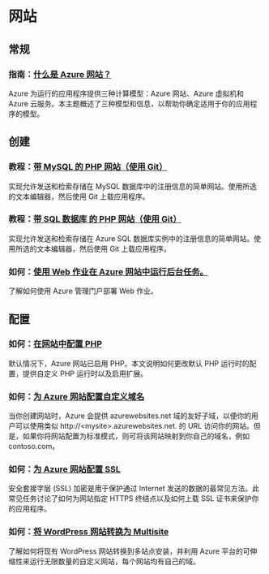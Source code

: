 <properties 
  pageTitle="Php-网站 - Azure 微软云"
  metakeywords="" 
  description="Php-网站 - Azure 微软云" 
  services="" 
  documentationCenter="php" 
  authors="" 
  manager="Tiffena" 
  editor="EricChen"/>
<tags ms.service=""
    ms.date=""
    wacn.date="11/17/2016"
    />


<h1 id="menu-php-websites">网站</h1>
<h2 id="header-0">常规</h2>
<h3>指南：<a href="/documentation/articles/fundamentals-application-models/">什么是 Azure 网站？</a></h3>
<p>Azure 为运行的应用程序提供三种计算模型：Azure 网站、Azure 虚拟机和 Azure 云服务。本主题概述了三种模型和信息，以帮助你确定适用于你的应用程序的模型。</p>
<h2 id="header-1">创建</h2>
<h3>教程：<a href="/documentation/articles/web-sites-php-mysql-deploy-use-git/">带 MySQL 的 PHP 网站（使用 Git）</a></h3>
<p>实现允许发送和检索存储在 MySQL 数据库中的注册信息的简单网站。使用所选的文本编辑器，然后使用 Git 上载应用程序。</p>
<h3>教程：<a href="/documentation/articles/web-sites-php-sql-database-deploy-use-git/">带 SQL 数据库 的 PHP 网站（使用 Git）</a></h3>
<p>实现允许发送和检索存储在 Azure SQL 数据库实例中的注册信息的简单网站。使用所选的文本编辑器，然后使用 Git 上载应用程序。</p>
<!--
<h3>教程：<a href="/documentation/articles/web-sites-php-web-site-gallery/">市场中的 WordPress 网站</a></h3>
<p>了解如何通过市场创建新网站并立即部署该网站。只需不到 5 分钟的时间，你即可启动并运行新的 WordPress 网站。</p>
<h3>教程：<a href="/documentation/articles/web-sites-php-mysql-use-webmatrix/">带 MySQL 的 PHP 网站（使用 WebMatrix）</a></h3>
<p>实现允许检索和创建存储在 MySQL 数据库中的待办事项的简单网站。使用 WebMatrix IDE 构建和部署应用程序。</p>-->

<!--<h3>教程：<a href="/documentation/articles/web-sites-php-mysql-deploy-use-ftp/">带 MySQL 的 PHP 网站（使用 FTP）</a></h3>
<p>实现允许检索和创建存储在 MySQL 数据库中的待办事项的简单网站。使用所选的文本编辑器，然后使用 FTP 上载应用程序。</p>
<h3>教程：<a href="/documentation/articles/web-sites-php-storage/">使用 Azure 存储的 PHP 网站</a></h3>
<p>创建可存储和访问 Azure 表存储中的数据的网站。你将了解如何创建和使用 Azure 存储帐户，以及如何使用 PHP 客户端库创建、查询和删除表实体。</p>-->
<h3>如何：<a href="/documentation/articles/web-sites-create-web-jobs/">使用 Web 作业在 Azure 网站中运行后台任务。</a></h3>
<p>了解如何使用 Azure 管理门户部署 Web 作业。</p>
<h2 id="header-2">配置</h2>
<h3>如何：<a href="/documentation/articles/web-sites-php-configure/">在网站中配置 PHP</a></h3>
<p>默认情况下，Azure 网站已启用 PHP。本文说明如何更改默认 PHP 运行时的配置，提供自定义 PHP 运行时以及启用扩展。</p>
<!--<h3>如何：<a href="/documentation/articles/web-sites-transform-extend/">转换和扩展网站</a></h3>
<p>通过使用 XML 文档转换 (XDT) 声明，你可以转换 Azure 网站中的 ApplicationHost.config 文件。还可以使用 XDT 声明添加私有网站扩展，以实现自定义网站管理操作。本文中包含一个示例 PHP Manager 网站扩展，可实现通过 Web 界面管理 PHP 设置。</p>-->
<h3>如何：<a href="/documentation/articles/web-sites-custom-domain-name/">为 Azure 网站配置自定义域名</a></h3>
<p>当你创建网站时，Azure 会提供 azurewebsites.net 域的友好子域，以便你的用户可以使用类似 http://&lt;mysite&gt;.azurewebsites.net. 的 URL 访问你的网站。但是，如果你将网站配置为标准模式，则可将该网站映射到你自己的域名，例如 contoso.com。</p>
<h3>如何：<a href="/documentation/articles/web-sites-configure-ssl-certificate/">为 Azure 网站配置 SSL</a></h3>
<p>安全套接字层 (SSL) 加密是用于保护通过 Internet 发送的数据的最常见方法。此常见任务讨论了如何为网站指定 HTTPS 终结点以及如何上载 SSL 证书来保护你的应用程序。</p>

<h3>如何：<a href="/documentation/articles/web-sites-php-convert-wordpress-multisite/">将 WordPress 网站转换为 Multisite</a></h3>
<p>了解如何将现有 WordPress 网站转换到多站点安装，并利用 Azure 平台的可伸缩性来运行无限数量的自定义网站，每个网站均有自己的域。</p>
<!--
<h3>如何：<a href="/documentation/articles/web-sites-php-migrate-drupal/">将 Drupal 应用程序迁移到 Azure 网站</a></h3>
<p>了解如何将现有 Drupal 网站和 MySQL 数据库移至 Azure 网站。</p>-->
